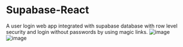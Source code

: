 # Supabase-React
A user login web app integrated with supabase database with row level security and login without passwords by using magic links.
![image](https://user-images.githubusercontent.com/96056167/190960718-38c47b52-3fb8-4060-a886-56be08846c23.png)
![image](https://user-images.githubusercontent.com/96056167/190960844-42857272-d612-4593-be87-7af99f0cd6ee.png)
